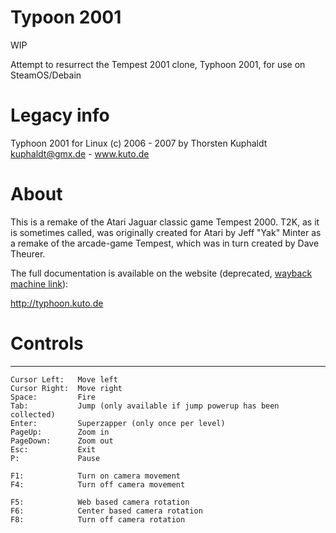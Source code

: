 # Typoon 2001

WIP

Attempt to resurrect the Tempest 2001 clone, Typhoon 2001, for use on SteamOS/Debain

# Legacy info
Typhoon 2001 for Linux
(c) 2006 - 2007 by Thorsten Kuphaldt
kuphaldt@gmx.de - www.kuto.de

# About
This is a remake of the Atari Jaguar classic game Tempest 2000. T2K, as it is 
sometimes called, was originally created for Atari by Jeff "Yak" Minter as a 
remake of the arcade-game Tempest, which was in turn created by Dave Theurer.

The full documentation is available on the website (deprecated, [wayback machine link](http://web.archive.org/web/20110511052002/http://typhoon.kuto.de/)): 

  http://typhoon.kuto.de 

# Controls
---------

```
Cursor Left:   Move left
Cursor Right:  Move right
Space:         Fire
Tab:           Jump (only available if jump powerup has been collected)
Enter:         Superzapper (only once per level)
PageUp:        Zoom in
PageDown:      Zoom out
Esc:           Exit
P:             Pause

F1:            Turn on camera movement
F4:            Turn off camera movement

F5:            Web based camera rotation
F6:            Center based camera rotation
F8:            Turn off camera rotation
```
